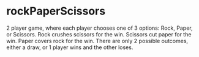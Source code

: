 # rockPaperScissors
2 player game, where each player chooses one of 3 options: Rock, Paper, or Scissors. Rock crushes scissors for the win. Scissors cut paper for the win. Paper covers rock for the win. There are only 2 possible outcomes, either a draw, or 1 player wins and the other loses.

